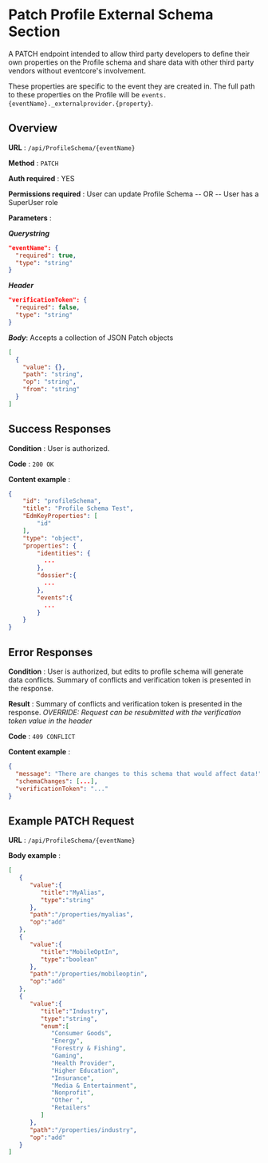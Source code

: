 # Patch Profile External Schema Section

A PATCH endpoint intended to allow third party developers to define their own properties on the Profile schema and share data with other third party vendors without eventcore's involvement.

These properties are specific to the event they are created in.  The full path to these properties on the Profile will be `events.{eventName}._externalprovider.{property}`.

## Overview

**URL** : `/api/ProfileSchema/{eventName}`

**Method** : `PATCH`

**Auth required** : YES

**Permissions required** : User can update Profile Schema -- OR -- User has a SuperUser role

**Parameters** :

***Querystring***

```json
"eventName": {
  "required": true,
  "type": "string"
}
```

***Header***

```json
"verificationToken": {
  "required": false,
  "type": "string"
}
```

***Body***: Accepts a collection of JSON Patch objects

```json
[
  {
    "value": {},
    "path": "string",
    "op": "string",
    "from": "string"
  }
]
```

## Success Responses

**Condition** : User is authorized.

**Code** : `200 OK`

**Content example** :

```json
{
    "id": "profileSchema",
    "title": "Profile Schema Test",
    "EdmKeyProperties": [
        "id"
    ],
    "type": "object",
    "properties": {
        "identities": {
          ...
        },
        "dossier":{
          ...
        },
        "events":{
          ...
        }
    }
}
```

## Error Responses

**Condition** : User is authorized, but edits to profile schema will generate data conflicts. Summary of conflicts and verification token is presented in the response.

**Result** : Summary of conflicts and verification token is presented in the response. *OVERRIDE: Request can be resubmitted with the verification token value in the header*

**Code** : `409 CONFLICT`

**Content example** :

```json
{
  "message": "There are changes to this schema that would affect data!",
  "schemaChanges": [...],
  "verificationToken": "..."
}
```

## Example PATCH Request

**URL** : `/api/ProfileSchema/{eventName}`

**Body example** :

```json
[
   {
      "value":{
         "title":"MyAlias",
         "type":"string"
      },
      "path":"/properties/myalias",
      "op":"add"
   },
   {
      "value":{
         "title":"MobileOptIn",
         "type":"boolean"
      },
      "path":"/properties/mobileoptin",
      "op":"add"
   },
   {
      "value":{
         "title":"Industry",
         "type":"string",
         "enum":[
            "Consumer Goods",
            "Energy",
            "Forestry & Fishing",
            "Gaming",
            "Health Provider",
            "Higher Education",
            "Insurance",
            "Media & Entertainment",
            "Nonprofit",
            "Other ",
            "Retailers"
         ]
      },
      "path":"/properties/industry",
      "op":"add"
   }
]
```
